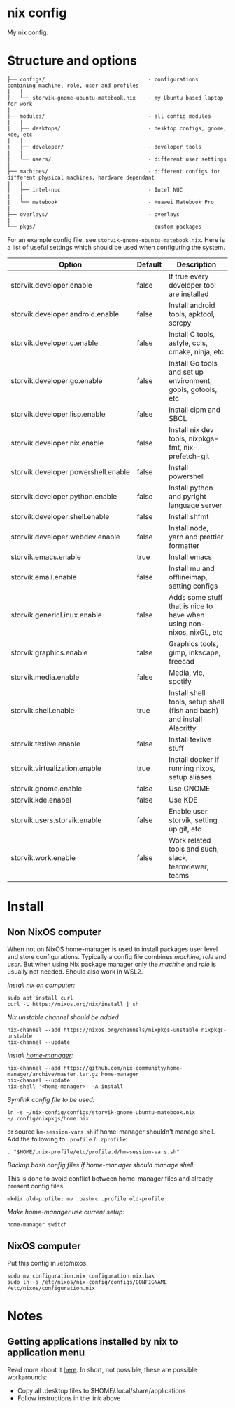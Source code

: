 # nix config

My nix config.

# Structure and options

```
├── configs/                                 - configurations combining machine, role, user and profiles
|   |
|   └── storvik-gnome-ubuntu-matebook.nix    - my Ubuntu based laptop for work
|
├── modules/                                 - all config modules
|   |
|   ├── desktops/                            - desktop configs, gnome, kde, etc
|   |
|   ├── developer/                           - developer tools
|   |
|   └── users/                               - different user settings
│
├── machines/                                - different configs for different physical machines, hardware dependant
|   |
|   ├── intel-nuc                            - Intel NUC
|   |
|   └── matebook                             - Huawei Matebook Pro
|
├── overlays/                                - overlays
|
└── pkgs/                                    - custom packages
```

For an example config file, see `storvik-gnome-ubuntu-matebook.nix`.
Here is a list of useful settings which should be used when configuring the system.

| Option                              | Default | Description                                                            |
|-------------------------------------|---------|------------------------------------------------------------------------|
| storvik.developer.enable            | false   | If true every developer tool are installed                             |
| storvik.developer.android.enable    | false   | Install android tools, apktool, scrcpy                                 |
| storvik.developer.c.enable          | false   | Install C tools, astyle, ccls, cmake, ninja, etc                       |
| storvik.developer.go.enable         | false   | Install Go tools and set up environment, gopls, gotools, etc           |
| storvik.developer.lisp.enable       | false   | Install clpm and SBCL                                                  |
| storvik.developer.nix.enable        | false   | Install nix dev tools, nixpkgs-fmt, nix-prefetch-git                   |
| storvik.developer.powershell.enable | false   | Install powershell                                                     |
| storvik.developer.python.enable     | false   | Install python and pyright language server                             |
| storvik.developer.shell.enable      | false   | Install shfmt                                                          |
| storvik.developer.webdev.enable     | false   | Install node, yarn and prettier formatter                              |
| storvik.emacs.enable                | true    | Install emacs                                                          |
| storvik.email.enable                | false   | Install mu and offlineimap, setting configs                            |
| storvik.genericLinux.enable         | false   | Adds some stuff that is nice to have when using non-nixos, nixGL, etc  |
| storvik.graphics.enable             | false   | Graphics tools, gimp, inkscape, freecad                                |
| storvik.media.enable                | false   | Media, vlc, spotify                                                    |
| storvik.shell.enable                | true    | Install shell tools, setup shell (fish and bash) and install Alacritty |
| storvik.texlive.enable              | false   | Install texlive stuff                                                  |
| storvik.virtualization.enable       | true    | Install docker if running nixos, setup aliases                         |
| storvik.gnome.enable                | false   | Use GNOME                                                              |
| storvik.kde.enabel                  | false   | Use KDE                                                                |
| storvik.users.storvik.enable        | false   | Enable user storvik, setting up git, etc                               |
| storvik.work.enable                 | false   | Work related tools and such, slack, teamviewer, teams                  |

# Install

## Non NixOS computer

When not on NixOS home-manager is used to install packages user level and store configurations.
Typically a config file combines _machine_, _role_ and _user_.
But when using Nix package manager only the _machine_ and _role_ is usually not needed.
Should also work in WSL2.

*Install nix on computer:*

``` shell
sudo apt install curl
curl -L https://nixos.org/nix/install | sh
```

_Nix unstable channel should be added_

``` shell
nix-channel --add https://nixos.org/channels/nixpkgs-unstable nixpkgs-unstable
nix-channel --update
```

*Install [home-manager](https://github.com/nix-community/home-manager):*

``` shell
nix-channel --add https://github.com/nix-community/home-manager/archive/master.tar.gz home-manager
nix-channel --update
nix-shell '<home-manager>' -A install
```

*Symlink config file to be used:*

``` shell
ln -s ~/nix-config/configs/storvik-gnome-ubuntu-matebook.nix ~/.config/nixpkgs/home.nix
```

or source `hm-session-vars.sh` if home-manager shouldn't manage shell.
Add the following to `.profile` / `.zprofile`:

``` shell
. "$HOME/.nix-profile/etc/profile.d/hm-session-vars.sh"
```

*Backup bash config files if home-manager should manage shell:*

This is done to avoid conflict between home-manager files and already present config files.

``` shell
mkdir old-profile; mv .bashrc .profile old-profile
```

*Make home-manager use current setup:*

``` shell
home-manager switch
```


## NixOS computer

Put this config in /etc/nixos.

``` shell
sudo mv configuration.nix configuration.nix.bak
sudo ln -s /etc/nixos/nix-config/configs/CONFIGNAME /etc/nixos/configuration.nix
```

# Notes

## Getting applications installed by nix to application menu

Read more about it [here](https://discourse.nixos.org/t/home-manager-installed-apps-dont-show-up-in-applications-launcher/8523/7).
In short, not possible, these are possible workarounds:
- Copy all .desktop files to $HOME/.local/share/applications
- Follow instructions in the link above
